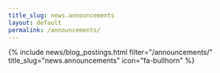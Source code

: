 ```yaml
---
title_slug: news.announcements
layout: default
permalink: /announcements/
---
```

{% include news/blog_postings.html filter="/announcements/" title_slug="news.announcements" icon="fa-bullhorn" %}
